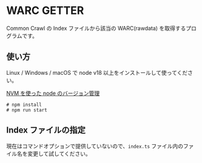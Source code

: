 # WARC GETTER

Common Crawl の Index ファイルから該当の WARC(rawdata) を取得するプログラムです。

## 使い方

Linux / Windows / macOS で node v18 以上をインストールして使ってください。  

[NVM を使った node のバージョン管理](https://maku77.github.io/nodejs/env/nvm)

```
# npm install
# npm run start
```

## Index ファイルの指定

現在はコマンドオプションで提供していないので、`index.ts` ファイル内のファイル名を変更して試してください。
